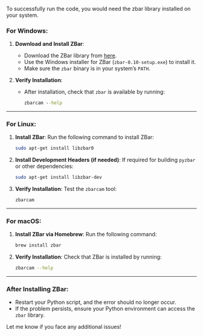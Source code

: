 To successfully run the code, you would need the zbar library installed on your system.

### **For Windows:**

1. **Download and Install ZBar**:

   - Download the ZBar library from [here](http://zbar.sourceforge.net/download.html).
   - Use the Windows installer for ZBar (`zbar-0.10-setup.exe`) to install it.
   - Make sure the `zbar` binary is in your system’s `PATH`.

2. **Verify Installation**:
   - After installation, check that `zbar` is available by running:
     ```cmd
     zbarcam --help
     ```

---

### **For Linux:**

1. **Install ZBar**:
   Run the following command to install ZBar:

   ```bash
   sudo apt-get install libzbar0
   ```

2. **Install Development Headers (if needed)**:
   If required for building `pyzbar` or other dependencies:

   ```bash
   sudo apt-get install libzbar-dev
   ```

3. **Verify Installation**:
   Test the `zbarcam` tool:
   ```bash
   zbarcam
   ```

---

### **For macOS:**

1. **Install ZBar via Homebrew**:
   Run the following command:

   ```bash
   brew install zbar
   ```

2. **Verify Installation**:
   Check that ZBar is installed by running:
   ```bash
   zbarcam --help
   ```

---

### **After Installing ZBar:**

- Restart your Python script, and the error should no longer occur.
- If the problem persists, ensure your Python environment can access the `zbar` library.

Let me know if you face any additional issues!
